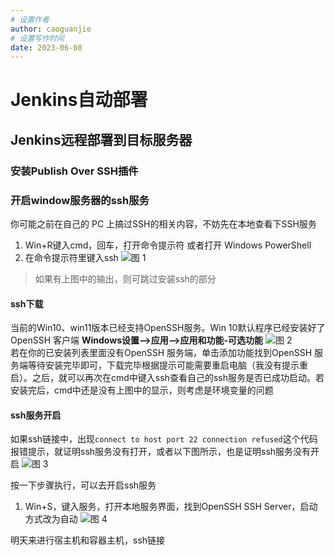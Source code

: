```yaml
---
# 设置作者
author: caoguanjie
# 设置写作时间
date: 2023-06-08
---
```


# Jenkins自动部署


## Jenkins远程部署到目标服务器

### 安装Publish Over SSH插件
### 开启window服务器的ssh服务
你可能之前在自己的 PC 上搞过SSH的相关内容，不妨先在本地查看下SSH服务
1. Win+R键入cmd，回车，打开命令提示符 或者打开 Windows PowerShell
2. 在命令提示符里键入ssh
![图 1](/images/20230608064653.png)  
> 如果有上图中的输出，则可跳过安装ssh的部分

#### ssh下载
当前的Win10、win11版本已经支持OpenSSH服务。Win 10默认程序已经安装好了OpenSSH 客户端
**Windows设置–>应用–>应用和功能-可选功能**
![图 2](/images/20230608064951.png)  
若在你的已安装列表里面没有OpenSSH 服务端，单击添加功能找到OpenSSH 服务端等待安装完毕即可，下载完毕根据提示可能需要重启电脑（我没有提示重启）。之后，就可以再次在cmd中键入ssh查看自己的ssh服务是否已成功启动。若安装完后，cmd中还是没有上图中的显示，则考虑是环境变量的问题
#### ssh服务开启
如果ssh链接中，出现`connect to host port 22 connection refused`这个代码报错提示，就证明ssh服务没有打开，或者以下图所示，也是证明ssh服务没有开启
![图 3](/images/20230608065219.png)  

按一下步骤执行，可以去开启ssh服务
1. Win+S，键入服务，打开本地服务界面，找到OpenSSH SSH Server，启动方式改为自动
   ![图 4](/images/20230608065330.png)  

明天来进行宿主机和容器主机，ssh链接